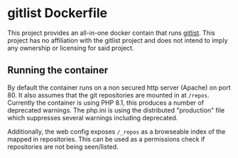 # gitlist Dockerfile

This project provides an all-in-one docker contain that runs [gitlist](https://github.com/klaussilveira/gitlist).
This project has no affiliation with the gitlist project and does not intend to imply any ownership or licensing for
said project.

## Running the container

By default the container runs on a non secured http server (Apache) on port 80. It also assumes that the git
repositories are mounted in at `/repos`. Currently the container is using PHP 8.1, this produces a number of deprecated
warnings. The php.ini is using the distributed "production" file which suppresses several warnings including deprecated.

Additionally, the web config exposes `/_repos` as a browseable index of the mapped in repositories. This can be used
as a permissions check if repositories are not being seen/listed.
